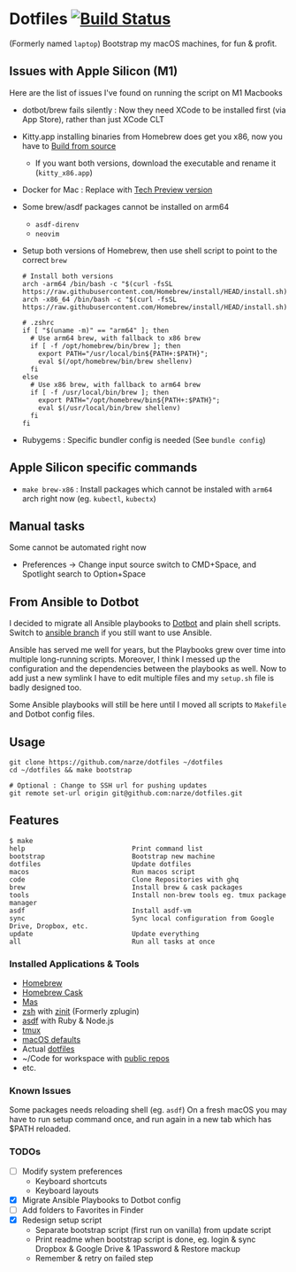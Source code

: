 # Dotfiles [![Build Status](https://travis-ci.com/narze/dotfiles.svg?branch=master)](https://travis-ci.com/narze/dotfiles)

(Formerly named `laptop`) Bootstrap my macOS machines, for fun & profit.

## Issues with Apple Silicon (M1)

Here are the list of issues I've found on running the script on M1 Macbooks

- dotbot/brew fails silently : Now they need XCode to be installed first (via App Store), rather than just XCode CLT
- Kitty.app installing binaries from Homebrew does get you x86, now you have to [Build from source](https://sw.kovidgoyal.net/kitty/build.html)
  - If you want both versions, download the executable and rename it (`kitty_x86.app`)
- Docker for Mac : Replace with [Tech Preview version](https://docs.docker.com/docker-for-mac/apple-m1)
- Some brew/asdf packages cannot be installed on arm64
  - `asdf-direnv`
  - `neovim`
- Setup both versions of Homebrew, then use shell script to point to the correct `brew`

  ```shell
  # Install both versions
  arch -arm64 /bin/bash -c "$(curl -fsSL https://raw.githubusercontent.com/Homebrew/install/HEAD/install.sh)"
  arch -x86_64 /bin/bash -c "$(curl -fsSL https://raw.githubusercontent.com/Homebrew/install/HEAD/install.sh)"
  
  # .zshrc
  if [ "$(uname -m)" == "arm64" ]; then
    # Use arm64 brew, with fallback to x86 brew
    if [ -f /opt/homebrew/bin/brew ]; then
      export PATH="/usr/local/bin${PATH+:$PATH}";
      eval $(/opt/homebrew/bin/brew shellenv)
    fi
  else
    # Use x86 brew, with fallback to arm64 brew
    if [ -f /usr/local/bin/brew ]; then
      export PATH="/opt/homebrew/bin${PATH+:$PATH}";
      eval $(/usr/local/bin/brew shellenv)
    fi
  fi
  ```

- Rubygems : Specific bundler config is needed (See `bundle config`)

## Apple Silicon specific commands

- `make brew-x86` : Install packages which cannot be instaled with `arm64` arch right now (eg. `kubectl`, `kubectx`)

## Manual tasks

Some cannot be automated right now

- Preferences -> Change input source switch to CMD+Space, and Spotlight search to Option+Space

## From Ansible to Dotbot

I decided to migrate all Ansible playbooks to [Dotbot](https://github.com/anishathalye/dotbot) and plain shell scripts. Switch to [ansible branch](https://github.com/narze/dotfiles/tree/ansible) if you still want to use Ansible.

Ansible has served me well for years, but the Playbooks grew over time into multiple long-running scripts. Moreover, I think I messed up the configuration and the dependencies between the playbooks as well. Now to add just a new symlink I have to edit multiple files and my `setup.sh` file is badly designed too.

Some Ansible playbooks will still be here until I moved all scripts to `Makefile` and Dotbot config files.

## Usage

```shell
git clone https://github.com/narze/dotfiles ~/dotfiles
cd ~/dotfiles && make bootstrap

# Optional : Change to SSH url for pushing updates
git remote set-url origin git@github.com:narze/dotfiles.git
```

## Features

```
$ make
help                           Print command list
bootstrap                      Bootstrap new machine
dotfiles                       Update dotfiles
macos                          Run macos script
code                           Clone Repositories with ghq
brew                           Install brew & cask packages
tools                          Install non-brew tools eg. tmux package manager
asdf                           Install asdf-vm
sync                           Sync local configuration from Google Drive, Dropbox, etc.
update                         Update everything
all                            Run all tasks at once
```

### Installed Applications & Tools

- [Homebrew](https://brew.sh)
- [Homebrew Cask](https://github.com/Homebrew/homebrew-cask)
- [Mas](https://github.com/mas-cli/mas)
- [zsh](http://zsh.org/) with [zinit](https://github.com/zdharma/zinit) (Formerly zplugin)
- [asdf](https://asdf-vm.com) with Ruby & Node.js
- [tmux](https://github.com/tmux/tmux/)
- [macOS defaults](./etc/macos)
- Actual [dotfiles](./etc)
- ~/Code for workspace with [public repos](./config/code.conf.yml)
- etc.

### Known Issues

Some packages needs reloading shell (eg. `asdf`) On a fresh macOS you may have to run setup command once, and run again in a new tab which has $PATH reloaded.

### TODOs

- [ ] Modify system preferences
  - Keyboard shortcuts
  - Keyboard layouts
- [x] Migrate Ansible Playbooks to Dotbot config
- [ ] Add folders to Favorites in Finder
- [x] Redesign setup script
  - Separate bootstrap script (first run on vanilla) from update script
  - Print readme when bootstrap script is done, eg. login & sync Dropbox & Google Drive & 1Password & Restore mackup
  - Remember & retry on failed step
